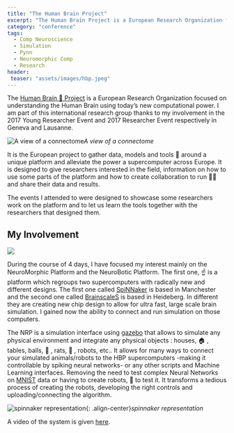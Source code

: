 ```yaml
---
title: "The Human Brain Project"
excerpt: "The Human Brain Project is a European Research Organization focused on understanding the Human Brain using today’s new computational power."
category: "conference"
tags:
  - Comp Neuroscience
  - Simulation
  - Pynn
  - Neuromorphic Comp
  - Research
header:
 teaser: "assets/images/hbp.jpeg"
---
```


The [Human Brain 🧠 Project](https://www.humanbrainproject.eu/en/) is a European Research Organization focused on understanding the Human Brain using today’s new computational power. I am part of this international research group thanks to my involvement in the 2017 Young Researcher Event and 2017 Researcher Event respectively in Geneva and Lausanne.

![A view of a connectome](https://cdn-images-1.medium.com/max/2048/1*f8qneGYs4jZpKOy5KG8cfg.jpeg)*A view of a connectome*

It is the European project to gather data, models and tools 🧰 around a unique platform and alleviate the power a supercomputer across Europe. It is designed to give researchers interested in the field, information on how to use some parts of the platform and how to create collaboration to run 🏃‍♀️ and share their data and results.

The events I attended to were designed to showcase some researchers work on the platform and to let us learn the tools together with the researchers that designed them.

## My Involvement

![](https://cdn-images-1.medium.com/max/3000/1*nGM0RHDgzpZ3HrCc4ZSKWw.png)

During the course of 4 days, I have focused my interest mainly on the NeuroMorphic Platform and the NeuroBotic Platform. The first one, ☝️ is a platform which regroups two supercomputers with radically new and different designs. The first one called [SpiNNaker](https://en.wikipedia.org/wiki/SpiNNaker) is based in Manchester and the second one called [BrainscaleS](https://brainscales.kip.uni-heidelberg.de/) is based in Heideberg. In different they are creating new chip design to allow for ultra fast, large scale brain simulation. I gained now the ability to connect and run simulation on those computers.

The NRP is a simulation interface using [gazebo](http://gazebosim.org/) that allows to simulate any physical environment and integrate any physical objects : houses, 🏠 , tables, balls, 🎾 , rats, 🐀 , robots, etc..
It allows for many ways to connect your simulated animals/robots to the HBP supercomputers -making it controllable by spiking neural networks- or any other scripts and Machine Learning interfaces. Removing the need to test complex Neural Networks on [MNIST](http://yann.lecun.com/exdb/mnist/) data or having to create robots, 🤖 to test it. It transforms a tedious process of creating the robots, developing the right controls and uploading/connecting the algorithm.

![spinnaker representation](https://cdn-images-1.medium.com/max/2000/1*Gn0d2q6DwSgGNYVdqPy9Vw.gif){: .align-center}*spinnaker representation*

A video of the system is given [here](https://www.youtube.com/embed/N4NG1BLDKrU).
